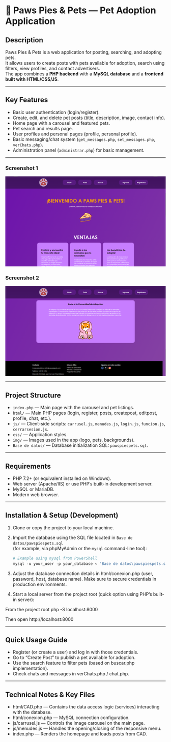 # 🐶 Paws Pies & Pets — Pet Adoption Application

## Description
Paws Pies & Pets is a web application for posting, searching, and adopting pets.  
It allows users to create posts with pets available for adoption, search using filters, view profiles, and contact advertisers.  
The app combines a **PHP backend** with a **MySQL database** and a **frontend built with HTML/CSS/JS**.

---

## Key Features
- Basic user authentication (login/register).
- Create, edit, and delete pet posts (title, description, image, contact info).
- Home page with a carousel and featured pets.
- Pet search and results page.
- User profiles and personal pages (profile, personal profile).
- Basic messaging/chat system (`get_messages.php`, `set_messages.php`, `verChats.php`).
- Administration panel (`administrar.php`) for basic management.

---

### Screenshot 1
![App Screenshot 1](./images/screenshot_1.png)

### Screenshot 2
![App Screenshot 2](./images/screenshot_2.png)

---

## Project Structure
- `index.php` — Main page with the carousel and pet listings.  
- `html/` — Main PHP pages (login, register, posts, createpost, editpost, profile, chat, etc.).  
- `js/` — Client-side scripts: `carrusel.js`, `menudes.js`, `login.js`, `funcion.js`, `cerrarsesion.js`.  
- `css/` — Application styles.  
- `img/` — Images used in the app (logo, pets, backgrounds).  
- `Base de datos/` — Database initialization SQL: `pawspiespets.sql`.

---

## Requirements
- PHP 7.2+ (or equivalent installed on Windows).  
- Web server (Apache/IIS) or use PHP’s built-in development server.  
- MySQL or MariaDB.  
- Modern web browser.

---

## Installation & Setup (Development)
1. Clone or copy the project to your local machine.  
2. Import the database using the SQL file located in `Base de datos/pawspiespets.sql`  
   (for example, via phpMyAdmin or the `mysql` command-line tool):

   ```powershell
   # Example using mysql from PowerShell
   mysql -u your_user -p your_database < "Base de datos\pawspiespets.sql"
3. Adjust the database connection details in html/conexion.php (user, password, host, database name).
Make sure to secure credentials in production environments.

4. Start a local server from the project root (quick option using PHP’s built-in server):

From the project root
php -S localhost:8000

Then open http://localhost:8000

---
## Quick Usage Guide

- Register (or create a user) and log in with those credentials.
- Go to “Create Post” to publish a pet available for adoption.
- Use the search feature to filter pets (based on buscar.php implementation).
- Check chats and messages in verChats.php / chat.php.

---
## Technical Notes & Key Files

- html/CAD.php — Contains the data access logic (services) interacting with the database.
- html/conexion.php — MySQL connection configuration.
- js/carrusel.js — Controls the image carousel on the main page.
- js/menudes.js — Handles the opening/closing of the responsive menu.
- index.php — Renders the homepage and loads posts from CAD.